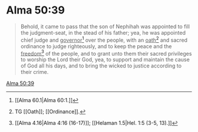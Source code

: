 # Alma 50:39

> Behold, it came to pass that the son of Nephihah was appointed to fill the judgment-seat, in the stead of his father; yea, he was appointed chief judge and <u>governor</u>[^a] over the people, with an <u>oath</u>[^b] and sacred ordinance to judge righteously, and to keep the peace and the <u>freedom</u>[^c] of the people, and to grant unto them their sacred privileges to worship the Lord their God, yea, to support and maintain the cause of God all his days, and to bring the wicked to justice according to their crime.

[Alma 50:39](https://www.churchofjesuschrist.org/study/scriptures/bofm/alma/50?lang=eng&id=p39#p39)


[^a]: [[Alma 60.1|Alma 60:1.]]
[^b]: TG [[Oath]]; [[Ordinance]].
[^c]: [[Alma 4.16|Alma 4:16 (16-17)]]; [[Helaman 1.5|Hel. 1:5 (3-5, 13).]]
